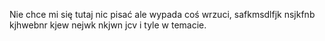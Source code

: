 Nie chce mi się tutaj nic pisać ale wypada coś wrzuci, safkmsdlfjk nsjkfnb kjhwebnr kjew nejwk nkjwn jcv i tyle w temacie.
